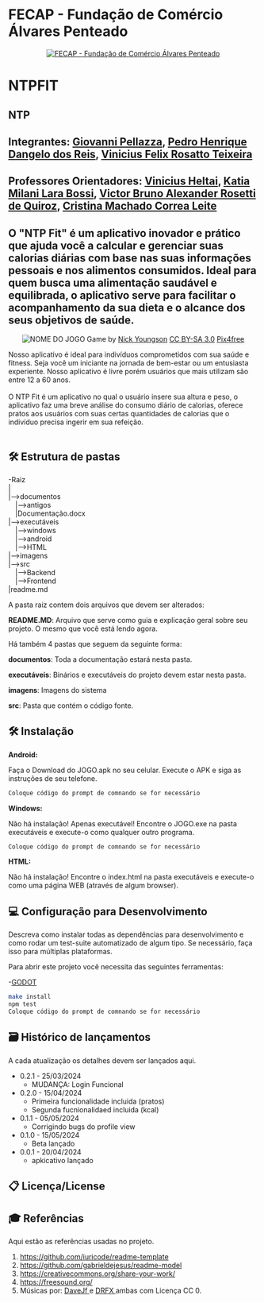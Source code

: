 # FECAP - Fundação de Comércio Álvares Penteado

<p align="center">
<a href= "https://www.fecap.br/"><img src="https://encrypted-tbn0.gstatic.com/images?q=tbn:ANd9GcRhZPrRa89Kma0ZZogxm0pi-tCn_TLKeHGVxywp-LXAFGR3B1DPouAJYHgKZGV0XTEf4AE&usqp=CAU" alt="FECAP - Fundação de Comércio Álvares Penteado" border="0"></a>
</p>

# NTPFIT

## NTP

## Integrantes: <a href="https://www.linkedin.com/in/victorbarq/">Giovanni Pellazza</a>, <a href="https://www.linkedin.com/in/victorbarq/">Pedro Henrique Dangelo dos Reis</a>, <a href="https://www.linkedin.com/in/victorbarq/">Vinicius Felix Rosatto Teixeira </a>

## Professores Orientadores: <a href="https://www.linkedin.com/in/victorbarq/">Vinicius Heltai</a>, <a href="https://www.linkedin.com/in/victorbarq/">Katia Milani Lara Bossi</a>, <a href="https://www.linkedin.com/in/victorbarq/"> Victor Bruno Alexander Rosetti de Quiroz</a>, <a href="https://www.linkedin.com/in/victorbarq/"> Cristina Machado Correa Leite</a>

## O "NTP Fit" é um aplicativo inovador e prático que ajuda você a calcular e gerenciar suas calorias diárias com base nas suas informações pessoais e nos alimentos consumidos. Ideal para quem busca uma alimentação saudável e equilibrada, o aplicativo serve para facilitar o acompanhamento da sua dieta e o alcance dos seus objetivos de saúde.

<p align="center">
<img src="https://pix4free.org/assets/library/2021-01-20/originals/game.jpg" alt="NOME DO JOGO" border="0">
  Game by <a href="http://www.nyphotographic.com/">Nick Youngson</a> <a rel="license" href="https://creativecommons.org/licenses/by-sa/3.0/">CC BY-SA 3.0</a> <a href="http://pix4free.org/">Pix4free</a>
</p>


Nosso aplicativo é ideal para indivíduos comprometidos com sua saúde e fitness. Seja você um iniciante na jornada de bem-estar ou um entusiasta experiente. Nosso aplicativo é livre porém usuários que mais utilizam são entre 12 a 60 anos.
<br><br>
O NTP Fit é um aplicativo no qual o usuário insere sua altura e peso, o aplicativo faz uma breve análise
do consumo diário de calorias, oferece pratos aos usuários com suas certas quantidades de calorias que o indivíduo precisa ingerir em sua refeição. 
<br><br>


## 🛠 Estrutura de pastas

-Raiz<br>
|<br>
|-->documentos<br>
  &emsp;|-->antigos<br>
  &emsp;|Documentação.docx<br>
|-->executáveis<br>
  &emsp;|-->windows<br>
  &emsp;|-->android<br>
  &emsp;|-->HTML<br>
|-->imagens<br>
|-->src<br>
  &emsp;|-->Backend<br>
  &emsp;|-->Frontend<br>
|readme.md<br>

A pasta raiz contem dois arquivos que devem ser alterados:

<b>README.MD</b>: Arquivo que serve como guia e explicação geral sobre seu projeto. O mesmo que você está lendo agora.

Há também 4 pastas que seguem da seguinte forma:

<b>documentos</b>: Toda a documentação estará nesta pasta.

<b>executáveis</b>: Binários e executáveis do projeto devem estar nesta pasta.

<b>imagens</b>: Imagens do sistema

<b>src</b>: Pasta que contém o código fonte.

## 🛠 Instalação

<b>Android:</b>

Faça o Download do JOGO.apk no seu celular.
Execute o APK e siga as instruções de seu telefone.

```sh
Coloque código do prompt de comnando se for necessário
```

<b>Windows:</b>

Não há instalação! Apenas executável!
Encontre o JOGO.exe na pasta executáveis e execute-o como qualquer outro programa.

```sh
Coloque código do prompt de comnando se for necessário
```

<b>HTML:</b>

Não há instalação!
Encontre o index.html na pasta executáveis e execute-o como uma página WEB (através de algum browser).

## 💻 Configuração para Desenvolvimento

Descreva como instalar todas as dependências para desenvolvimento e como rodar um test-suite automatizado de algum tipo. Se necessário, faça isso para múltiplas plataformas.

Para abrir este projeto você necessita das seguintes ferramentas:

-<a href="https://godotengine.org/download">GODOT</a>

```sh
make install
npm test
Coloque código do prompt de comnando se for necessário
```

## 🗃 Histórico de lançamentos

A cada atualização os detalhes devem ser lançados aqui.

* 0.2.1 - 25/03/2024
    * MUDANÇA: Login Funcional
* 0.2.0 - 15/04/2024
    * Primeira funcionalidade incluida (pratos)
    * Segunda fucnionalidaed incluida (kcal)
* 0.1.1 - 05/05/2024
    * Corrigindo bugs do profile view
* 0.1.0 - 15/05/2024
    * Beta lançado
* 0.0.1 - 20/04/2024
    * apkicativo lançado

## 📋 Licença/License


## 🎓 Referências

Aqui estão as referências usadas no projeto.

1. <https://github.com/iuricode/readme-template>
2. <https://github.com/gabrieldejesus/readme-model>
3. <https://creativecommons.org/share-your-work/>
4. <https://freesound.org/>
5. Músicas por: <a href="https://freesound.org/people/DaveJf/sounds/616544/"> DaveJf </a> e <a href="https://freesound.org/people/DRFX/sounds/338986/"> DRFX </a> ambas com Licença CC 0.
